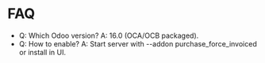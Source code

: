 # FAQ

- Q: Which Odoo version? A: 16.0 (OCA/OCB packaged).
- Q: How to enable? A: Start server with --addon purchase_force_invoiced or install in UI.
